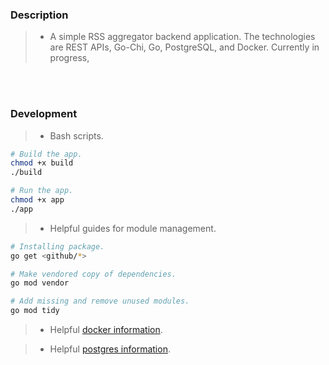### Description
> - A simple RSS aggregator backend application. The technologies are
    REST APIs, Go-Chi, Go, PostgreSQL, and Docker. Currently in progress,

<br />
<br />



### Development
> - Bash scripts.
```bash
# Build the app.
chmod +x build
./build

# Run the app.
chmod +x app
./app
```

> - Helpful guides for module management.
```bash
# Installing package.
go get <github/*>

# Make vendored copy of dependencies.
go mod vendor

# Add missing and remove unused modules.
go mod tidy
```

> - Helpful [docker information](https://github.com/kentlouisetonino/aggreflow/blob/develop/docs/docker.md).

> - Helpful [postgres information](https://github.com/kentlouisetonino/aggreflow/blob/develop/docs/postgres.md).

